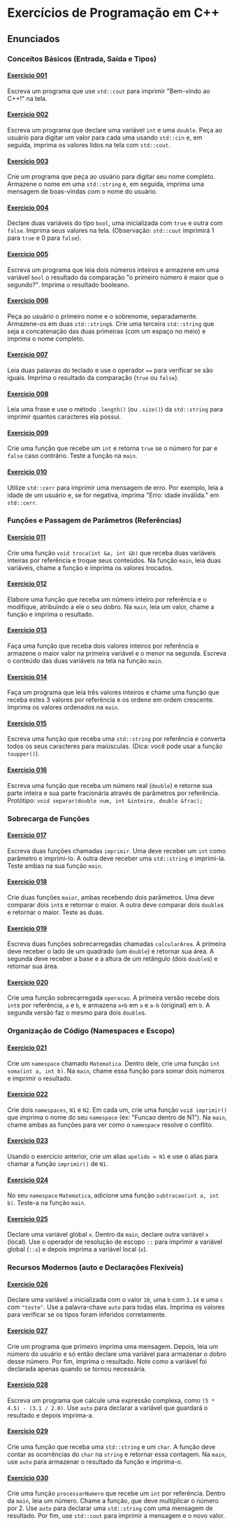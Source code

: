 # Exercícios de Programação em C++

## Enunciados

### Conceitos Básicos (Entrada, Saída e Tipos)

#### [Exercicio 001](001.cpp)
Escreva um programa que use `std::cout` para imprimir "Bem-vindo ao C++!" na tela.

#### [Exercicio 002](002.cpp)
Escreva um programa que declare uma variável `int` e uma `double`. Peça ao usuário para digitar um valor para cada uma usando `std::cin` e, em seguida, imprima os valores lidos na tela com `std::cout`.

#### [Exercicio 003](003.cpp)
Crie um programa que peça ao usuário para digitar seu nome completo. Armazene o nome em uma `std::string` e, em seguida, imprima uma mensagem de boas-vindas com o nome do usuário.

#### [Exercicio 004](004.cpp)
Declare duas variáveis do tipo `bool`, uma inicializada com `true` e outra com `false`. Imprima seus valores na tela. (Observação: `std::cout` imprimirá 1 para `true` e 0 para `false`).

#### [Exercicio 005](005.cpp)
Escreva um programa que leia dois números inteiros e armazene em uma variável `bool` o resultado da comparação "o primeiro número é maior que o segundo?". Imprima o resultado booleano.

#### [Exercicio 006](006.cpp)
Peça ao usuário o primeiro nome e o sobrenome, separadamente. Armazene-os em duas `std::string`s. Crie uma terceira `std::string` que seja a concatenação das duas primeiras (com um espaço no meio) e imprima o nome completo.

#### [Exercicio 007](007.cpp)
Leia duas palavras do teclado e use o operador `==` para verificar se são iguais. Imprima o resultado da comparação (`true` ou `false`).

#### [Exercicio 008](008.cpp)
Leia uma frase e use o método `.length()` (ou `.size()`) da `std::string` para imprimir quantos caracteres ela possui.

#### [Exercicio 009](009.cpp)
Crie uma função que recebe um `int` e retorna `true` se o número for par e `false` caso contrário. Teste a função na `main`.

#### [Exercicio 010](010.cpp)
Utilize `std::cerr` para imprimir uma mensagem de erro. Por exemplo, leia a idade de um usuário e, se for negativa, imprima "Erro: idade inválida." em `std::cerr`.

### Funções e Passagem de Parâmetros (Referências)

#### [Exercicio 011](011.cpp)
Crie uma função `void troca(int &a, int &b)` que receba duas variáveis inteiras por referência e troque seus conteúdos. Na função `main`, leia duas variáveis, chame a função e imprima os valores trocados.

#### [Exercicio 012](012.cpp)
Elabore uma função que receba um número inteiro por referência e o modifique, atribuindo a ele o seu dobro. Na `main`, leia um valor, chame a função e imprima o resultado.

#### [Exercicio 013](013.cpp)
Faça uma função que receba dois valores inteiros por referência e armazene o maior valor na primeira variável e o menor na segunda. Escreva o conteúdo das duas variáveis na tela na função `main`.

#### [Exercicio 014](014.cpp)
Faça um programa que leia três valores inteiros e chame uma função que receba estes 3 valores por referência e os ordene em ordem crescente. Imprima os valores ordenados na `main`.

#### [Exercicio 015](015.cpp)
Escreva uma função que receba uma `std::string` por referência e converta todos os seus caracteres para maiúsculas. (Dica: você pode usar a função `toupper()`).

#### [Exercicio 016](016.cpp)
Escreva uma função que receba um número real (`double`) e retorne sua parte inteira e sua parte fracionária através de parâmetros por referência. Protótipo: `void separar(double num, int &inteiro, double &frac);`

### Sobrecarga de Funções

#### [Exercicio 017](017.cpp)
Escreva duas funções chamadas `imprimir`. Uma deve receber um `int` como parâmetro e imprimi-lo. A outra deve receber uma `std::string` e imprimi-la. Teste ambas na sua função `main`.

#### [Exercicio 018](018.cpp)
Crie duas funções `maior`, ambas recebendo dois parâmetros. Uma deve comparar dois `int`s e retornar o maior. A outra deve comparar dois `double`s e retornar o maior. Teste as duas.

#### [Exercicio 019](019.cpp)
Escreva duas funções sobrecarregadas chamadas `calcularArea`. A primeira deve receber o lado de um quadrado (um `double`) e retornar sua área. A segunda deve receber a base e a altura de um retângulo (dois `double`s) e retornar sua área.

#### [Exercicio 020](020.cpp)
Crie uma função sobrecarregada `operacao`. A primeira versão recebe dois `int`s por referência, `a` e `b`, e armazena `a+b` em `a` e `a-b` (original) em `b`. A segunda versão faz o mesmo para dois `double`s.

### Organização de Código (Namespaces e Escopo)

#### [Exercicio 021](021.cpp)
Crie um `namespace` chamado `Matematica`. Dentro dele, crie uma função `int soma(int a, int b)`. Na `main`, chame essa função para somar dois números e imprimir o resultado.

#### [Exercicio 022](022.cpp)
Crie dois `namespaces`, `N1` e `N2`. Em cada um, crie uma função `void imprimir()` que imprima o nome do seu `namespace` (ex: "Funcao dentro de N1"). Na `main`, chame ambas as funções para ver como o `namespace` resolve o conflito.

#### [Exercicio 023](023.cpp)
Usando o exercício anterior, crie um alias `apelido = N1` e use o alias para chamar a função `imprimir()` de `N1`.

#### [Exercicio 024](024.cpp)
No seu `namespace` `Matematica`, adicione uma função `subtracao(int a, int b)`. Teste-a na função `main`.

#### [Exercicio 025](025.cpp)
Declare uma variável global `x`. Dentro da `main`, declare outra variável `x` (local). Use o operador de resolução de escopo `::` para imprimir a variável global (`::x`) e depois imprima a variável local (`x`).

### Recursos Modernos (auto e Declarações Flexíveis)

#### [Exercicio 026](026.cpp)
Declare uma variável `a` inicializada com o valor `10`, uma `b` com `3.14` e uma `c` com `"teste"`. Use a palavra-chave `auto` para todas elas. Imprima os valores para verificar se os tipos foram inferidos corretamente.

#### [Exercicio 027](027.cpp)
Crie um programa que primeiro imprima uma mensagem. Depois, leia um número do usuário e só então declare uma variável para armazenar o dobro desse número. Por fim, imprima o resultado. Note como a variável foi declarada apenas quando se tornou necessária.

#### [Exercicio 028](028.cpp)
Escreva um programa que calcule uma expressão complexa, como `(5 * 4.5) - (3.1 / 2.0)`. Use `auto` para declarar a variável que guardará o resultado e depois imprima-a.

#### [Exercicio 029](029.cpp)
Crie uma função que receba uma `std::string` e um `char`. A função deve contar as ocorrências do `char` na `string` e retornar essa contagem. Na `main`, use `auto` para armazenar o resultado da função e imprima-o.

#### [Exercicio 030](030.cpp)
Crie uma função `processarNumero` que recebe um `int` por referência. Dentro da `main`, leia um número. Chame a função, que deve multiplicar o número por 2. Use `auto` para declarar uma `std::string` com uma mensagem de resultado. Por fim, use `std::cout` para imprimir a mensagem e o novo valor.